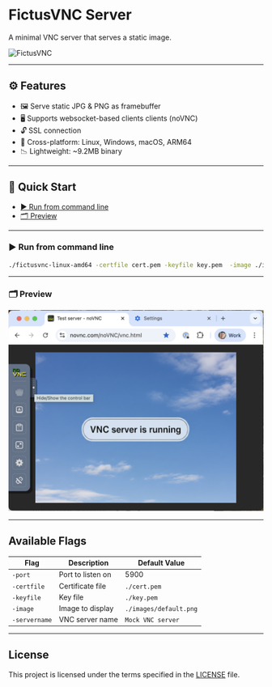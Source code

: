 # FictusVNC Server

A minimal VNC server that serves a static image.

![FictusVNC](banner.png)

---

## ⚙️ Features

- 🖼 Serve static JPG & PNG as framebuffer
- 🖥 Supports websocket-based clients clients (noVNC)
- 🔓 SSL connection
- 💾 Cross-platform: Linux, Windows, macOS, ARM64
- 📉 Lightweight: ~9.2MB binary

---

## 🚀 Quick Start

- [▶️ Run from command line](#run-from-command-line)
- [🗂 Preview](#preview)

---

### ▶️ Run from command line

```bash
./fictusvnc-linux-amd64 -certfile cert.pem -keyfile key.pem  -image ./images/default.png -port 5900 -servername "Test server"
```

---

### 🗂 Preview

![FictusVNC](vncwindow.png)

---

## Available Flags

| Flag              | Description       | Default Value          |
| ----------------- | ----------------- | ---------------------- |
| `-port`           | Port to listen on | 5900                   |
| `-certfile`       | Certificate file  | `./cert.pem`           |
| `-keyfile`        | Key file          | `./key.pem`            |
| `-image`          | Image to display  | `./images/default.png` |
| `-servername`     | VNC server name   | `Mock VNC server`      |

---

## License

This project is licensed under the terms specified in the [LICENSE](LICENSE) file.

